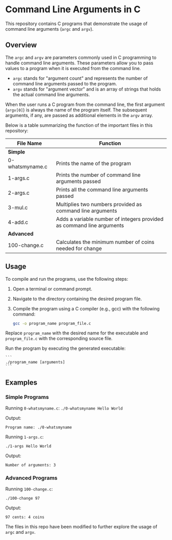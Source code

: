 # Command Line Arguments in C

This repository contains C programs that demonstrate the usage of command line arguments (`argc` and `argv`).

## Overview
The `argc` and `argv` are parameters commonly used in C programming to handle command line arguments. These parameters allow you to pass values to a program when it is executed from the command line.

- `argc` stands for "argument count" and represents the number of command line arguments passed to the program.
- `argv` stands for "argument vector" and is an array of strings that holds the actual command line arguments.

When the user runs a C program from the command line, the first argument (`argv[0]`) is always the name of the program itself. The subsequent arguments, if any, are passed as additional elements in the `argv` array.

Below is a table summarizing the function of the important files in this repository:

| File Name          | Function                                                      |
|--------------------|---------------------------------------------------------------|
| **Simple**         |                                                               |
| 0-whatsmyname.c    | Prints the name of the program                                 |
| 1-args.c           | Prints the number of command line arguments passed             |
| 2-args.c           | Prints all the command line arguments passed                   |
| 3-mul.c            | Multiplies two numbers provided as command line arguments       |
| 4-add.c            | Adds a variable number of integers provided as command line arguments |
| **Advanced**       |                                                               |
| 100-change.c       | Calculates the minimum number of coins needed for change       |

## Usage

To compile and run the programs, use the following steps:

1. Open a terminal or command prompt.
2. Navigate to the directory containing the desired program file.
3. Compile the program using a C compiler (e.g., gcc) with the following command:

   ```bash
   gcc -o program_name program_file.c
   ```

Replace `program_name` with the desired name for the executable and `program_file.c` with the corresponding source file.

Run the program by executing the generated executable:
    
    ```
    ./program_name [arguments]
    ```

## Examples

### Simple Programs

Running `0-whatsmyname.c`:
    ```
    ./0-whatsmyname Hello World
    ```

Output:
```
Program name: ./0-whatsmyname
```


Running `1-args.c`:
```
./1-args Hello World
```

Output:

```
Number of arguments: 3
```

### Advanced Programs

Running `100-change.c`:

```
./100-change 97
```

Output:
```
97 cents: 4 coins
```
The files in this repo have been modified to further explore the usage of `argc` and `argv`.
